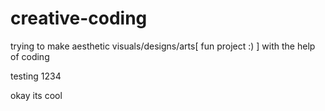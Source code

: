# creative-coding

trying to make aesthetic visuals/designs/arts[ fun project :) ] with the help of coding

testing 1234

okay its cool

